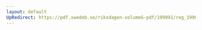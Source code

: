```yaml
---
layout: default
UpRedirect: https://pdf.swedeb.se/riksdagen-volumeG-pdf/199091/reg_199091/reg_199091_0176.pdf
---
```


